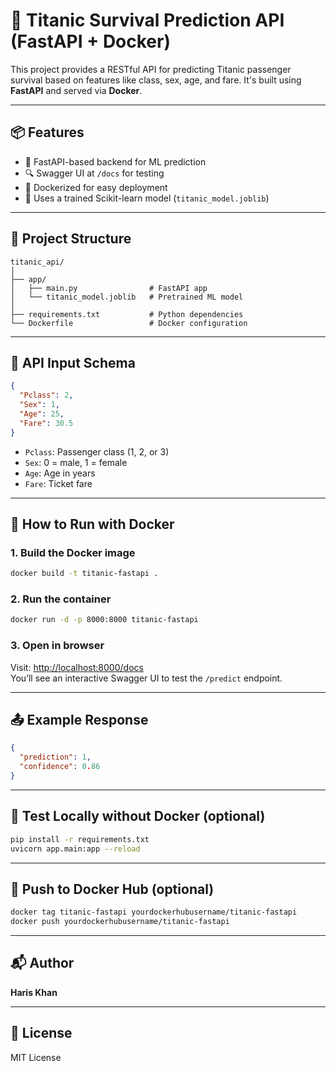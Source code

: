 # 🚢 Titanic Survival Prediction API (FastAPI + Docker)

This project provides a RESTful API for predicting Titanic passenger survival based on features like class, sex, age, and fare. It's built using **FastAPI** and served via **Docker**.

---

## 📦 Features

- 🚀 FastAPI-based backend for ML prediction  
- 🔍 Swagger UI at `/docs` for testing  
- 🐳 Dockerized for easy deployment  
- 🔮 Uses a trained Scikit-learn model (`titanic_model.joblib`)

---

## 📁 Project Structure

```
titanic_api/
│
├── app/
│   ├── main.py                # FastAPI app
│   └── titanic_model.joblib   # Pretrained ML model
│
├── requirements.txt           # Python dependencies
└── Dockerfile                 # Docker configuration
```

---

## 🔧 API Input Schema

```json
{
  "Pclass": 2,
  "Sex": 1,
  "Age": 25,
  "Fare": 30.5
}
```

- `Pclass`: Passenger class (1, 2, or 3)  
- `Sex`: 0 = male, 1 = female  
- `Age`: Age in years  
- `Fare`: Ticket fare

---

## 🚀 How to Run with Docker

### 1. Build the Docker image

```bash
docker build -t titanic-fastapi .
```

### 2. Run the container

```bash
docker run -d -p 8000:8000 titanic-fastapi
```

### 3. Open in browser

Visit: [http://localhost:8000/docs](http://localhost:8000/docs)  
You’ll see an interactive Swagger UI to test the `/predict` endpoint.

---

## 📤 Example Response

```json
{
  "prediction": 1,
  "confidence": 0.86
}
```

---

## 🧪 Test Locally without Docker (optional)

```bash
pip install -r requirements.txt
uvicorn app.main:app --reload
```

---

## 🐳 Push to Docker Hub (optional)

```bash
docker tag titanic-fastapi yourdockerhubusername/titanic-fastapi
docker push yourdockerhubusername/titanic-fastapi
```

---

## 📬 Author

**Haris Khan**

---

## 📃 License

MIT License
